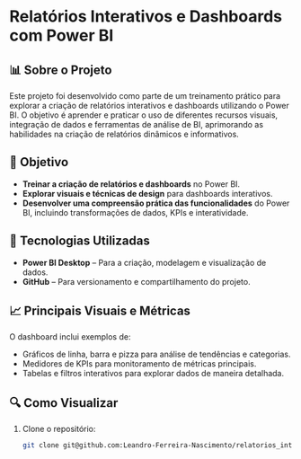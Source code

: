 # Relatórios Interativos e Dashboards com Power BI

## 📊 Sobre o Projeto

Este projeto foi desenvolvido como parte de um treinamento prático para explorar a criação de relatórios interativos e dashboards utilizando o Power BI. O objetivo é aprender e praticar o uso de diferentes recursos visuais, integração de dados e ferramentas de análise de BI, aprimorando as habilidades na criação de relatórios dinâmicos e informativos.

## 🎯 Objetivo

- **Treinar a criação de relatórios e dashboards** no Power BI.
- **Explorar visuais e técnicas de design** para dashboards interativos.
- **Desenvolver uma compreensão prática das funcionalidades** do Power BI, incluindo transformações de dados, KPIs e interatividade.

## 🚀 Tecnologias Utilizadas

- **Power BI Desktop** – Para a criação, modelagem e visualização de dados.
- **GitHub** – Para versionamento e compartilhamento do projeto.

## 📈 Principais Visuais e Métricas

O dashboard inclui exemplos de:
- Gráficos de linha, barra e pizza para análise de tendências e categorias.
- Medidores de KPIs para monitoramento de métricas principais.
- Tabelas e filtros interativos para explorar dados de maneira detalhada.

## 🔍 Como Visualizar

1. Clone o repositório:
   ```bash
   git clone git@github.com:Leandro-Ferreira-Nascimento/relatorios_interativos_bi.git
